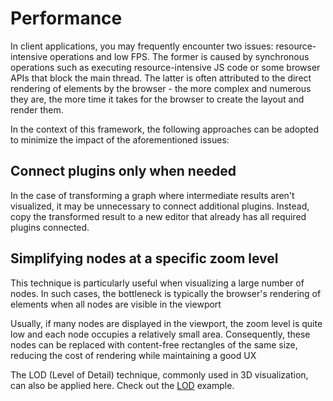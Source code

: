 # Performance

In client applications, you may frequently encounter two issues: resource-intensive operations and low FPS. The former is caused by synchronous operations such as executing resource-intensive JS code or some browser APIs that block the main thread. The latter is often attributed to the direct rendering of elements by the browser - the more complex and numerous they are, the more time it takes for the browser to create the layout and render them.

In the context of this framework, the following approaches can be adopted to minimize the impact of the aforementioned issues:

## Connect plugins only when needed

In the case of transforming a graph where intermediate results aren't visualized, it may be unnecessary to connect additional plugins. Instead, copy the transformed result to a new editor that already has all required plugins connected.


## Simplifying nodes at a specific zoom level

This technique is particularly useful when visualizing a large number of nodes. In such cases, the bottleneck is typically the browser's rendering of elements when all nodes are visible in the viewport

Usually, if many nodes are displayed in the viewport, the zoom level is quite low and each node occupies a relatively small area. Consequently, these nodes can be replaced with content-free rectangles of the same size, reducing the cost of rendering while maintaining a good UX

The LOD (Level of Detail) technique, commonly used in 3D visualization, can also be applied here. Check out the [LOD](/examples/lod) example.


